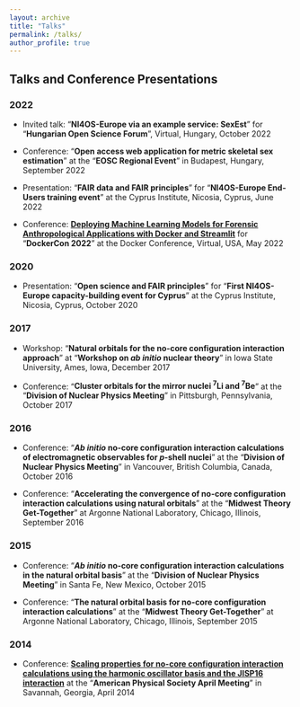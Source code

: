 ```yaml
---
layout: archive
title: "Talks"
permalink: /talks/
author_profile: true
---
```


## Talks and Conference Presentations

### 2022

- Invited talk: “**NI4OS-Europe via an example service: SexEst**” for “**Hungarian Open Science Forum**”, Virtual, Hungary, October 2022 


- Conference:  “**Open access web application for metric skeletal sex estimation**” at the “**EOSC Regional Event**” in Budapest, Hungary, September 2022


- Presentation: “**FAIR data and FAIR principles**” for “**NI4OS-Europe End-Users training event**” at the Cyprus Institute, Nicosia, Cyprus, June 2022

- Conference: **[Deploying Machine Learning Models for Forensic Anthropological Applications with Docker and Streamlit](https://docker.events.cube365.net/dockercon/2022/content/Videos/2f0855fc-4719-4925-89c1-3f25e68e7aa6)** for “**DockerCon 2022**” at the Docker Conference, Virtual, USA, May 2022

### 2020

- Presentation: “**Open science and FAIR principles**” for “**First NI4OS-Europe capacity-building event for Cyprus**” at the Cyprus Institute, Nicosia, Cyprus, October 2020

### 2017

- Workshop: “**Natural orbitals for the no-core configuration interaction approach**” at “**Workshop on _ab initio_ nuclear theory**” in Iowa State University, Ames, Iowa, December 2017

- Conference: “**Cluster orbitals for the mirror nuclei <sup>7</sup>Li and <sup>7</sup>Be**” at the “**Division of Nuclear Physics Meeting**” in Pittsburgh, Pennsylvania, October 2017

### 2016 

- Conference: “**_Ab initio_ no-core configuration interaction calculations of electromagnetic observables for _p_-shell nuclei**” at the “**Division of Nuclear Physics Meeting**” in 
Vancouver, British Columbia, Canada, October 2016

- Conference: “**Accelerating the convergence of no-core configuration interaction calculations using natural orbitals**” at the “**Midwest Theory Get-Together**” at 
Argonne National Laboratory, Chicago, Illinois, September 2016

### 2015

- Conference: “**_Ab initio_ no-core configuration interaction calculations in the natural orbital basis**” at the “**Division of Nuclear Physics Meeting**” in 
Santa Fe, New Mexico, October 2015

- Conference: “**The natural orbital basis for no-core configuration interaction calculations**” at the “**Midwest Theory Get-Together**” at 
Argonne National Laboratory, Chicago, Illinois, September 2015

### 2014

- Conference: **[Scaling properties for no-core configuration interaction calculations using the harmonic oscillator basis and the JISP16 interaction](https://absimage.aps.org/image/APR14/MWS_APR14-2014-000828.pdf)** at the “**American Physical Society April Meeting**” in Savannah, Georgia, April 2014


